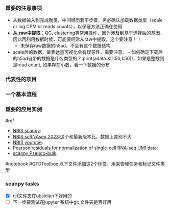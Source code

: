 
### 重要的注意事项

- 从数据输入到完成聚类，中间经历若干步骤，务必确认加载数据类型（scale or log CPM or reads counts），以保证方法正确在使用
- **从.raw中提取**：QC, clustering等常用操作，因为涉及到基于选择后的基因，因此再利用数据时候，可能要经常从raw中提取，这个要注意！！
	- 未保存raw数据的h5ad，不会有这个数据结构
- scale后的数据，做表达量可视化会有误导性，需要注意。
	  - 如何确定下载后的h5ad自带的数据是什么类型的？ print(adata.X[1:50,1:50])，如果是整数则是read count, 如果存在小数，看一下数据的分布
### 代表性的项目

### 一个基本流程

### 重要的应用实例

#ref

- [NBIS scanpy](https://nbisweden.github.io/workshop-scRNAseq/home_contents.html): 
- [NBIS scRNAseq 2023](https://nbisweden.github.io/workshop-scrnaseq-2023/):这个和最新版本比，数据上差别不大
- [NBIS youtube](https://youtube.com/playlist?list=PLBsJUKzoJTHQA4Qg1yc1RRY2Km4t4vEeN&si=p37W8NwQREqf617q):
- [Pearson residuals for normalization of single-cell RNA-seq UMI data](https://genomebiology.biomedcentral.com/articles/10.1186/s13059-021-02451-7):
- [scanpy Pseudo-bulk](https://decoupler-py.readthedocs.io/en/latest/notebooks/pseudobulk.html):

#notebook #GTDToolbox 以下文件添加这2个标签，用来管理任务和标记文件类型

### scanpy tasks

- [x] git文件夹在obsidian下好用的
- [ ] 下一步要测试在jupyter 系统中git 文件夹是否好用
